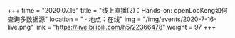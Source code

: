 +++ 
time = "2020.07.16" 
title = "线上直播(2)：Hands-on: openLooKeng如何查询多数据源" 
location = " · 地点：在线" 
img = "/img/events/2020-7-16-live.png" 
link = "https://live.bilibili.com/h5/22366478"
weight = 97
+++
